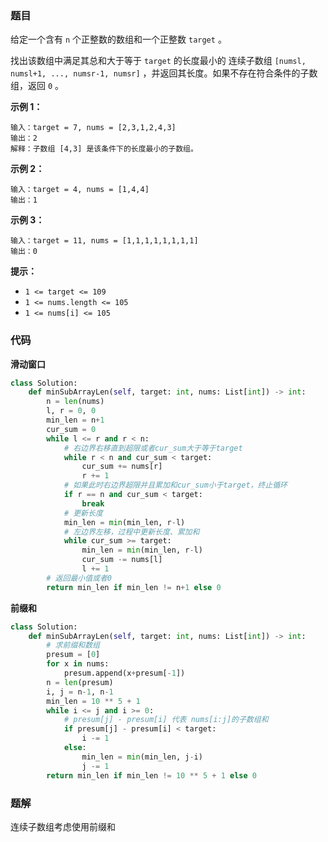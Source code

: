 ### 题目

给定一个含有 `n` 个正整数的数组和一个正整数 `target` 。

找出该数组中满足其总和大于等于 `target` 的长度最小的 连续子数组 `[numsl, numsl+1, ..., numsr-1, numsr]` ，并返回其长度。如果不存在符合条件的子数组，返回 `0` 。

**示例 1：**

```
输入：target = 7, nums = [2,3,1,2,4,3]
输出：2
解释：子数组 [4,3] 是该条件下的长度最小的子数组。
```

**示例 2：**

```
输入：target = 4, nums = [1,4,4]
输出：1
```

**示例 3：**

```
输入：target = 11, nums = [1,1,1,1,1,1,1,1]
输出：0
``` 

**提示：**

- `1 <= target <= 109`
- `1 <= nums.length <= 105`
- `1 <= nums[i] <= 105`

### 代码

**滑动窗口**

```python
class Solution:
    def minSubArrayLen(self, target: int, nums: List[int]) -> int:
        n = len(nums)
        l, r = 0, 0
        min_len = n+1
        cur_sum = 0
        while l <= r and r < n:
            # 右边界右移直到超限或者cur_sum大于等于target
            while r < n and cur_sum < target:
                cur_sum += nums[r] 
                r += 1
            # 如果此时右边界超限并且累加和cur_sum小于target，终止循环
            if r == n and cur_sum < target:
                break
            # 更新长度
            min_len = min(min_len, r-l)
            # 左边界左移，过程中更新长度、累加和
            while cur_sum >= target:
                min_len = min(min_len, r-l)
                cur_sum -= nums[l]
                l += 1
        # 返回最小值或者0
        return min_len if min_len != n+1 else 0

```

**前缀和**

```python
class Solution:
    def minSubArrayLen(self, target: int, nums: List[int]) -> int:
        # 求前缀和数组
        presum = [0]
        for x in nums:
            presum.append(x+presum[-1])
        n = len(presum)
        i, j = n-1, n-1
        min_len = 10 ** 5 + 1
        while i <= j and i >= 0:
            # presum[j] - presum[i] 代表 nums[i:j]的子数组和
            if presum[j] - presum[i] < target:
                i -= 1
            else:
                min_len = min(min_len, j-i)
                j -= 1
        return min_len if min_len != 10 ** 5 + 1 else 0

```

### 题解

连续子数组考虑使用前缀和